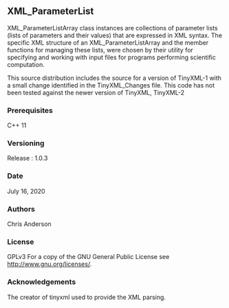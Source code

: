 ## XML_ParameterList

XML_ParameterListArray class instances are collections of parameter lists (lists of parameters and their values) that are expressed in XML syntax. The specific XML structure of an XML_ParameterListArray and the member functions for managing these lists, were chosen by their utility for specifying and working with input files for programs performing scientific computation.

This source distribution includes the source for a version of TinyXML-1 with a small change identified in the TinyXML_Changes file.  This code has not been tested against the newer version of TinyXML, TinyXML-2

### Prerequisites

C++ 11

### Versioning

Release : 1.0.3

### Date

July 16, 2020

### Authors

Chris Anderson

### License

GPLv3  For a copy of the GNU General Public License see <http://www.gnu.org/licenses/>.

### Acknowledgements

The creator of tinyxml used to provide the XML parsing.















